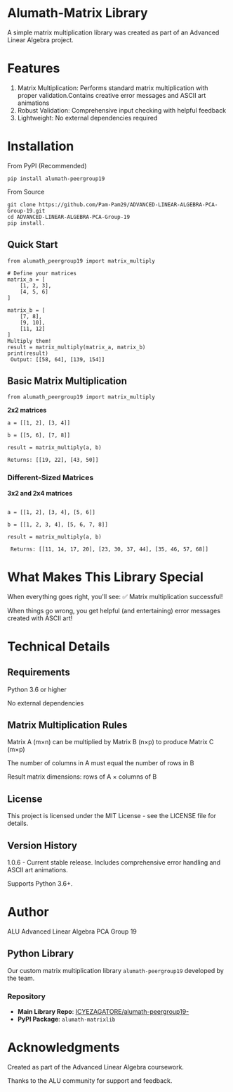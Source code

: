 # Alumath-Matrix Library
A simple matrix multiplication library was created as part of an Advanced Linear Algebra project.

# Features
1. Matrix Multiplication: Performs standard matrix multiplication with proper validation.Contains creative error messages and ASCII art animations
2. Robust Validation: Comprehensive input checking with helpful feedback
3. Lightweight: No external dependencies required

# Installation
From PyPI (Recommended)
```
pip install alumath-peergroup19
```

From Source
```
git clone https://github.com/Pam-Pam29/ADVANCED-LINEAR-ALGEBRA-PCA-Group-19.git
cd ADVANCED-LINEAR-ALGEBRA-PCA-Group-19
pip install.
```

## Quick Start
```
from alumath_peergroup19 import matrix_multiply

# Define your matrices
matrix_a = [
    [1, 2, 3],
    [4, 5, 6]
]

matrix_b = [
    [7, 8],
    [9, 10],
    [11, 12]
]
Multiply them!
result = matrix_multiply(matrix_a, matrix_b)
print(result)
 Output: [[58, 64], [139, 154]]
```

## Basic Matrix Multiplication
```
from alumath_peergroup19 import matrix_multiply
```
**2x2 matrices**
```
a = [[1, 2], [3, 4]]

b = [[5, 6], [7, 8]]

result = matrix_multiply(a, b)

Returns: [[19, 22], [43, 50]]
```

### Different-Sized Matrices
**3x2 and 2x4 matrices**
```

a = [[1, 2], [3, 4], [5, 6]]

b = [[1, 2, 3, 4], [5, 6, 7, 8]]

result = matrix_multiply(a, b)

 Returns: [[11, 14, 17, 20], [23, 30, 37, 44], [35, 46, 57, 68]]
 ```

# What Makes This Library Special
When everything goes right, you'll see:
✅ Matrix multiplication successful!

When things go wrong, you get helpful (and entertaining) error messages created with ASCII art!

# Technical Details
## Requirements
Python 3.6 or higher

No external dependencies

## Matrix Multiplication Rules

Matrix A (m×n) can be multiplied by Matrix B (n×p) to produce Matrix C (m×p)

The number of columns in A must equal the number of rows in B

Result matrix dimensions: rows of A × columns of B

## License
This project is licensed under the MIT License - see the LICENSE file for details.

## Version History

1.0.6 - Current stable release.
Includes comprehensive error handling and ASCII art animations.

Supports Python 3.6+.

# Author
ALU Advanced Linear Algebra PCA Group 19
## Python Library

Our custom matrix multiplication library `alumath-peergroup19` developed by the team.

### Repository
- **Main Library Repo**: [ICYEZAGATORE/alumath-peergroup19-](https://github.com/ICYEZAGATORE/alumath-peergroup19-)
- **PyPI Package**: `alumath-matrixlib`


# Acknowledgments
Created as part of the Advanced Linear Algebra coursework.

Thanks to the ALU community for support and feedback.


